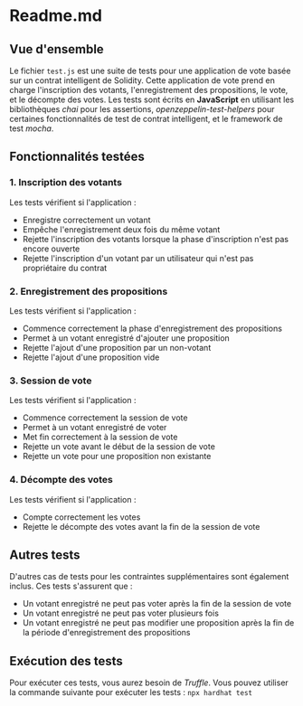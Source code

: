 # Readme.md

## Vue d'ensemble
Le fichier `test.js` est une suite de tests pour une application de vote basée sur un contrat intelligent de Solidity. Cette application de vote prend en charge l'inscription des votants, l'enregistrement des propositions, le vote, et le décompte des votes. Les tests sont écrits en **JavaScript** en utilisant les bibliothèques _chai_ pour les assertions, _openzeppelin-test-helpers_ pour certaines fonctionnalités de test de contrat intelligent, et le framework de test _mocha_.

## Fonctionnalités testées
### 1. Inscription des votants
Les tests vérifient si l'application :

- Enregistre correctement un votant
- Empêche l'enregistrement deux fois du même votant
- Rejette l'inscription des votants lorsque la phase d'inscription n'est pas encore ouverte
- Rejette l'inscription d'un votant par un utilisateur qui n'est pas propriétaire du contrat

### 2. Enregistrement des propositions
Les tests vérifient si l'application :

- Commence correctement la phase d'enregistrement des propositions
- Permet à un votant enregistré d'ajouter une proposition
- Rejette l'ajout d'une proposition par un non-votant
- Rejette l'ajout d'une proposition vide

### 3. Session de vote
Les tests vérifient si l'application :

- Commence correctement la session de vote
- Permet à un votant enregistré de voter
- Met fin correctement à la session de vote
- Rejette un vote avant le début de la session de vote
- Rejette un vote pour une proposition non existante

### 4. Décompte des votes
Les tests vérifient si l'application :

- Compte correctement les votes
- Rejette le décompte des votes avant la fin de la session de vote

## Autres tests
D'autres cas de tests pour les contraintes supplémentaires sont également inclus. Ces tests s'assurent que :

- Un votant enregistré ne peut pas voter après la fin de la session de vote
- Un votant enregistré ne peut pas voter plusieurs fois
- Un votant enregistré ne peut pas modifier une proposition après la fin de la période d'enregistrement des propositions

## Exécution des tests
Pour exécuter ces tests, vous aurez besoin de _Truffle_. Vous pouvez utiliser la commande suivante pour exécuter les tests : `npx hardhat test`
